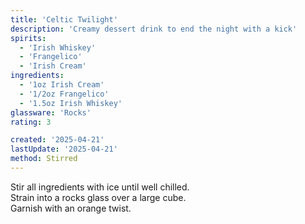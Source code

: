 ```yaml
---
title: 'Celtic Twilight'
description: 'Creamy dessert drink to end the night with a kick'
spirits:
  - 'Irish Whiskey'
  - 'Frangelico'
  - 'Irish Cream'
ingredients:
  - '1oz Irish Cream'
  - '1/2oz Frangelico'
  - '1.5oz Irish Whiskey'
glassware: 'Rocks'
rating: 3

created: '2025-04-21'
lastUpdate: '2025-04-21'
method: Stirred
---
```


Stir all ingredients with ice until well chilled.  
Strain into a rocks glass over a large cube.  
Garnish with an orange twist.
